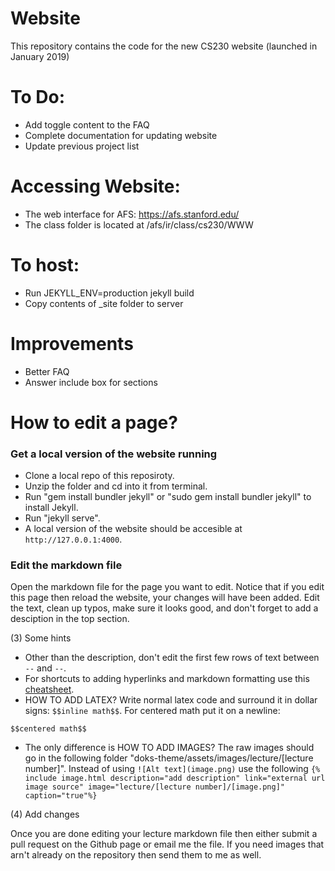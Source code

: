 # Website
This repository contains the code for the new CS230 website (launched in January 2019)

# To Do:
 * Add toggle content to the FAQ
 * Complete documentation for updating website
 * Update previous project list

# Accessing Website:
 * The web interface for AFS: https://afs.stanford.edu/
 * The class folder is located at /afs/ir/class/cs230/WWW

# To host:

 * Run JEKYLL\_ENV=production jekyll build
 * Copy contents of \_site folder to server

# Improvements
 * Better FAQ
 * Answer include box for sections 


# How to edit a page?

### Get a local version of the website running

- Clone a local repo of this reposiroty.
- Unzip the folder and cd into it from terminal.
- Run "gem install bundler jekyll" or "sudo gem install bundler jekyll" to install Jekyll.
- Run "jekyll serve".
- A local version of the website should be accesible at `http://127.0.0.1:4000`.

### Edit the markdown file

Open the markdown file for the page you want to edit. Notice that if you edit this page then reload the website, your changes will have been added. Edit the text, clean up typos, make sure it looks good, and don't forget to add a desciption in the top section.

(3) Some hints
- Other than the description, don't edit the first few rows of text between `--` and `--`.
- For shortcuts to adding hyperlinks and markdown formatting use this [cheatsheet](https://github.com/adam-p/markdown-here/wiki/Markdown-Cheatsheet).
- HOW TO ADD LATEX? Write normal latex code and surround it in dollar signs: `$$inline math$$`.  For centered math put it on a newline:

`$$centered math$$`
 
- The only difference is HOW TO ADD IMAGES?  The raw images should go in the following folder "doks-theme/assets/images/lecture/[lecture number]". Instead of using `![Alt text](image.png)` use the following `{% include image.html description="add description" link="external url image source" image="lecture/[lecture number]/[image.png]" caption="true"%}`

(4) Add changes

Once you are done editing your lecture markdown file then either submit a pull request on the Github page or email me the file.  If you need images that arn't already on the repository then send them to me as well.